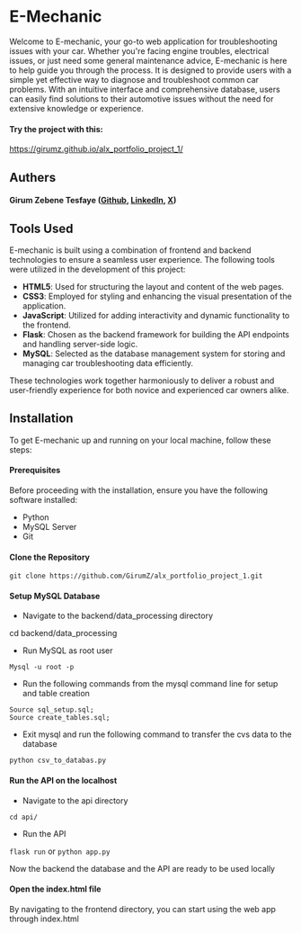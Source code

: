# E-Mechanic
Welcome to E-mechanic, your go-to web application for troubleshooting issues with your car. Whether you're facing engine troubles, electrical issues, or just need some general maintenance advice, E-mechanic is here to help guide you through the process.
It is designed to provide users with a simple yet effective way to diagnose and troubleshoot common car problems. With an intuitive interface and comprehensive database, users can easily find solutions to their automotive issues without the need for extensive knowledge or experience.

#### Try the project with this: 
https://girumz.github.io/alx_portfolio_project_1/

## Authers
#### Girum Zebene Tesfaye ([Github](https://github.com/GirumZ/alx_portfolio_project_1), [LinkedIn](https://www.linkedin.com/in/girum-tesfaye-666a6a270/), [X](https://twitter.com/GirumZebene))

## Tools Used

E-mechanic is built using a combination of frontend and backend technologies to ensure a seamless user experience. The following tools were utilized in the development of this project:

- **HTML5**: Used for structuring the layout and content of the web pages.
- **CSS3**: Employed for styling and enhancing the visual presentation of the application.
- **JavaScript**: Utilized for adding interactivity and dynamic functionality to the frontend.
- **Flask**: Chosen as the backend framework for building the API endpoints and handling server-side logic.
- **MySQL**: Selected as the database management system for storing and managing car troubleshooting data efficiently.

These technologies work together harmoniously to deliver a robust and user-friendly experience for both novice and experienced car owners alike.


## Installation

To get E-mechanic up and running on your local machine, follow these steps:

#### Prerequisites

Before proceeding with the installation, ensure you have the following software installed:

- Python
- MySQL Server
- Git

#### Clone the Repository

`git clone https://github.com/GirumZ/alx_portfolio_project_1.git`

#### Setup MySQL Database

- Navigate to the backend/data_processing directory 

cd backend/data_processing

- Run MySQL as root user

`Mysql -u root -p`

- Run the following commands from the mysql command line for setup and table creation

```
Source sql_setup.sql;
Source create_tables.sql;
```

- Exit mysql and run the following command to transfer the cvs data to the database

`python csv_to_databas.py` 

#### Run the API on the localhost

- Navigate to the api directory

`cd api/`

- Run the API

`flask run`
or
`python app.py`

Now the backend the database and the API are ready to be used locally

#### Open the index.html file

By navigating to the frontend directory, you can start using the web app through index.html

